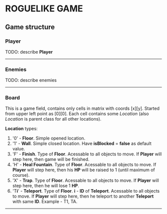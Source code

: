 # **ROGUELIKE GAME**

## **Game structure**

### **Player**

TODO: describe **Player**

***

### **Enemies**

TODO: describe enemies

***

### **Board**

This is a game field, contains only cells in matrix with coords [x][y]. Started from upper left point as [0][0]. Each cell contains some *Location* (also *Location* is parent class for all other locations).

**Location** types:

1. '0' - **Floor**. Simple opened location.
2. '1' - **Wall**. Simple closed location. Have **isBlocked** = **false** as default value.
3. 'F' - **Finish**. Type of **Floor**. Acessable to all objects to move. If **Player** will step here, then game will be finished.
4. 'H' - **Heal Fountain**. Type of **Floor**. Acessable to all objects to move. If **Player** will step here, then his **HP** will be raised to 1 (until maximum of course).
5. 'X' - **Trap**. Type of **Floor**. Acessable to all objects to move. If **Player** will step here, then he will lose 1 **HP**.
6. 'T**i**' - **Teleport**. Type of **Floor**. **i** - **ID** of **Teleport**. Acessable to all objects to move. If **Player** will step here, then he teleport to another **Teleport** with same **ID**. Example - T1, TA.

***